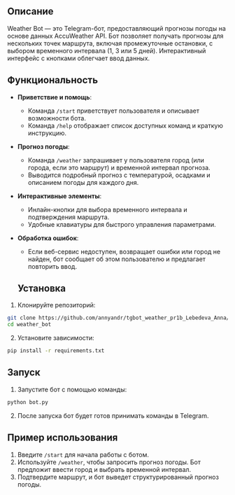 ## Описание
Weather Bot — это Telegram-бот, предоставляющий прогнозы погоды на основе данных AccuWeather API. Бот позволяет получать прогнозы для нескольких точек маршрута, включая промежуточные остановки, с выбором временного интервала (1, 3 или 5 дней). Интерактивный интерфейс с кнопками облегчает ввод данных.

## Функциональность
- **Приветствие и помощь**:
  - Команда `/start` приветствует пользователя и описывает возможности бота.
  - Команда `/help` отображает список доступных команд и краткую инструкцию.

- **Прогноз погоды**:
  - Команда `/weather` запрашивает у пользователя город (или города, если это маршрут) и временной интервал прогноза.
  - Выводится подробный прогноз с температурой, осадками и описанием погоды для каждого дня.
  
- **Интерактивные элементы**:
  - Инлайн-кнопки для выбора временного интервала и подтверждения маршрута.
  - Удобные клавиатуры для быстрого управления параметрами.

- **Обработка ошибок**:
  - Если веб-сервис недоступен, возвращает ошибки или город не найден, бот сообщает об этом пользователю и предлагает повторить ввод.

  ## Установка
1. Клонируйте репозиторий:
```bash
git clone https://github.com/annyandr/tgbot_weather_pr1b_Lebedeva_Anna/
cd weather_bot
```
2. Установите зависимости:
```bash
pip install -r requirements.txt
```

## Запуск
1. Запустите бот с помощью команды:
```bash
python bot.py
```
2. После запуска бот будет готов принимать команды в Telegram.

## Пример использования
1. Введите `/start` для начала работы с ботом.
2. Используйте `/weather`, чтобы запросить прогноз погоды. Бот предложит ввести город и выбрать временной интервал.
3. Подтвердите маршрут, и бот выведет структурированный прогноз погоды.
